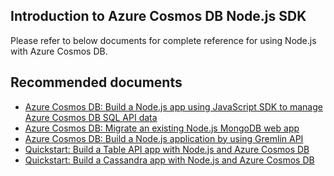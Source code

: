 <properties
	pageTitle="Azure Cosmos DB Node.js SDK"
	description="Azure Cosmos DB Node.js SDK"
	service="microsoft.documentdb"
	resource="databaseAccounts"
	authors="balaksms"
	displayOrder="305"
	selfHelpType="resource"
	supportTopicIds="32597534"
	resourceTags=""
	productPesIds="15585"
	cloudEnvironments="public"
/>



## **Introduction to Azure Cosmos DB Node.js SDK**

Please refer to below documents for complete reference for using Node.js with Azure Cosmos DB.



## **Recommended documents**

* [Azure Cosmos DB: Build a Node.js app using JavaScript SDK to manage Azure Cosmos DB SQL API data](https://docs.microsoft.com/azure/cosmos-db/create-sql-api-nodejs)
* [Azure Cosmos DB: Migrate an existing Node.js MongoDB web app](https://docs.microsoft.com/azure/cosmos-db/create-mongodb-nodejs)
* [Azure Cosmos DB: Build a Node.js application by using Gremlin API](https://docs.microsoft.com/azure/cosmos-db/create-graph-nodejs)
* [Quickstart: Build a Table API app with Node.js and Azure Cosmos DB](https://docs.microsoft.com/azure/cosmos-db/create-table-nodejs)
* [Quickstart: Build a Cassandra app with Node.js and Azure Cosmos DB](https://docs.microsoft.com/azure/cosmos-db/create-cassandra-nodejs)
